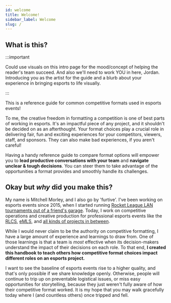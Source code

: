 ```yaml
---
id: welcome
title: Welcome!
sidebar_label: Welcome
slug: /
---
```


## What is this?

:::important

Could use visuals on this intro page for the mood/concept of helping the reader's team succeed. And also we'll need to work YOU in here, Jordan. Introducing you as the artist for the guide and a blurb about your experience in bringing esports to life visually.

:::

This is a reference guide for common competitive formats used in esports events!

To me, the creative freedom in formatting a competition is one of best parts of working in esports.
It's an impactful piece of any project, and it shouldn't be decided on as an afterthought.
Your format choices play a crucial role in delivering fair, fun and exciting experiences for your competitors, viewers, staff, and sponsors.
They can also make bad experiences, if you aren't careful!

Having a handy reference guide to compare format options will empower you to **lead productive conversations with your team** and **navigate unclear & tough decisions**.
You can steer them to take advantage of the opportunities a format provides and smoothly handle its challenges.

## Okay but *why* did you make this?

My name is Mitchell Morley, and I also go by 'furtive'.
I've been working on esports events since 2015, when I started running
 [Rocket League LAN tournaments out of a friend's garage](https://secure.meetupstatic.com/photos/event/a/d/4/d/highres_444404365.jpeg).
Today, I work on competitive operations and creative production for professional esports events like the [RLCS](https://www.rocketleague.com/news/introducing-rlcs-x/), [eMLS](https://www.mlssoccer.com/news/emls-cup-2021-preview-how-watch-stream-and-follow-action),
 and [all kinds of projects in between](https://mitchellmorley.com).

While I would never claim to be the authority on competitive formatting, I have a large amount of experience and learnings to draw from.
One of those learnings is that a team is *most* effective when its decision-makers understand the impact of their decisions on each role.
To that end, **I created this handbook to teach others how competitive format choices impact different roles on an esports project.**

I want to see the baseline of esports events rise to a higher quality, and that's only possible if we share knowledge openly.
Otherwise, people will continue to trip up on preventable logistical issues, or miss easy opportunities for storytelling, because they just weren't fully aware of how their competitive format worked.
It is my hope that you may walk gracefully today where I (and countless others) once tripped and fell.
